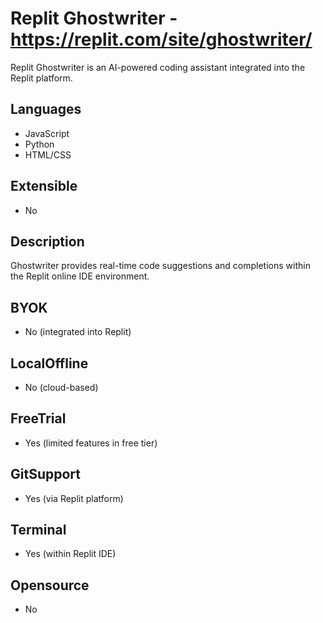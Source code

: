 # Replit Ghostwriter - https://replit.com/site/ghostwriter/
Replit Ghostwriter is an AI-powered coding assistant integrated into the Replit platform.
## Languages 
- JavaScript 
- Python 
- HTML/CSS 
## Extensible 
- No 
## Description 
Ghostwriter provides real-time code suggestions and completions within the Replit online IDE environment.
## BYOK 
- No (integrated into Replit)
## LocalOffline 
- No (cloud-based)
## FreeTrial 
- Yes (limited features in free tier)
## GitSupport 
- Yes (via Replit platform)
## Terminal 
- Yes (within Replit IDE)
## Opensource 
- No 